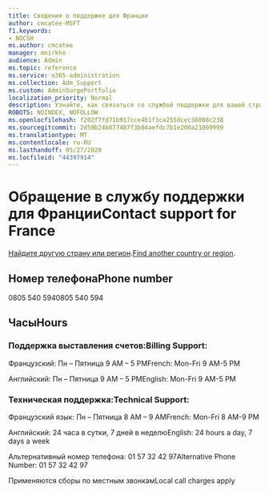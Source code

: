 ```yaml
---
title: Сведения о поддержке для Франции
author: cmcatee-MSFT
f1.keywords:
- NOCSH
ms.author: cmcatee
manager: mnirkhe
audience: Admin
ms.topic: reference
ms.service: o365-administration
ms.collection: Adm_Support
ms.custom: AdminSurgePortfolio
localization_priority: Normal
description: Узнайте, как связаться со службой поддержки для вашей страны или региона.
ROBOTS: NOINDEX, NOFOLLOW
ms.openlocfilehash: f202f7fd71b917cce4b1f3ca255dcec36008c238
ms.sourcegitcommit: 2d59b24b877487f3b84aefdc7b1e200a21009999
ms.translationtype: MT
ms.contentlocale: ru-RU
ms.lasthandoff: 05/27/2020
ms.locfileid: "44397914"
---
```

# <a name="contact-support-for-france"></a><span data-ttu-id="8c582-103">Обращение в службу поддержки для Франции</span><span class="sxs-lookup"><span data-stu-id="8c582-103">Contact support for France</span></span>

<span data-ttu-id="8c582-104">[Найдите другую страну или регион](../contact-support-for-business-products.md).</span><span class="sxs-lookup"><span data-stu-id="8c582-104">[Find another country or region](../contact-support-for-business-products.md).</span></span>

## <a name="phone-number"></a><span data-ttu-id="8c582-105">Номер телефона</span><span class="sxs-lookup"><span data-stu-id="8c582-105">Phone number</span></span>
<span data-ttu-id="8c582-106">0805 540 594</span><span class="sxs-lookup"><span data-stu-id="8c582-106">0805 540 594</span></span>

## <a name="hours"></a><span data-ttu-id="8c582-107">Часы</span><span class="sxs-lookup"><span data-stu-id="8c582-107">Hours</span></span>
### <a name="billing-support"></a><span data-ttu-id="8c582-108">Поддержка выставления счетов:</span><span class="sxs-lookup"><span data-stu-id="8c582-108">Billing Support:</span></span>

<span data-ttu-id="8c582-109">Французский: Пн – Пятница 9 AM – 5 PM</span><span class="sxs-lookup"><span data-stu-id="8c582-109">French: Mon-Fri 9 AM-5 PM</span></span>

<span data-ttu-id="8c582-110">Английский: Пн – Пятница 9 AM – 5 PM</span><span class="sxs-lookup"><span data-stu-id="8c582-110">English: Mon-Fri 9 AM-5 PM</span></span>

### <a name="technical-support"></a><span data-ttu-id="8c582-111">Техническая поддержка:</span><span class="sxs-lookup"><span data-stu-id="8c582-111">Technical Support:</span></span>

<span data-ttu-id="8c582-112">Французский язык: Пн – Пятница 8 AM – 9 AM</span><span class="sxs-lookup"><span data-stu-id="8c582-112">French: Mon-Fri 8 AM-9 PM</span></span>

<span data-ttu-id="8c582-113">Английский: 24 часа в сутки, 7 дней в неделю</span><span class="sxs-lookup"><span data-stu-id="8c582-113">English: 24 hours a day, 7 days a week</span></span>

<span data-ttu-id="8c582-114">Альтернативный номер телефона: 01 57 32 42 97</span><span class="sxs-lookup"><span data-stu-id="8c582-114">Alternative Phone Number: 01 57 32 42 97</span></span>

<span data-ttu-id="8c582-115">Применяются сборы по местным звонкам</span><span class="sxs-lookup"><span data-stu-id="8c582-115">Local call charges apply</span></span>
